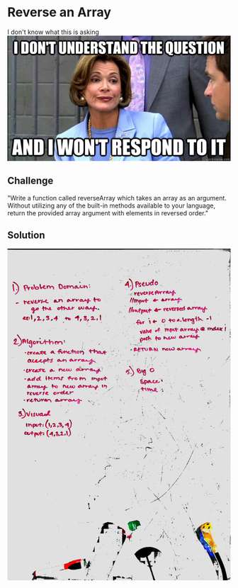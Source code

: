 # Reverse an Array
<!-- Short summary or background information -->
I don't know what this is asking
![Getting Started](../assets/question.jpg)


## Challenge
"Write a function called reverseArray which takes an array as an argument. Without utilizing any of the built-in methods available to your language, return the provided array argument with elements in reversed order."

## Solution

![Getting Started](../assets/array_reverse.jpg)


